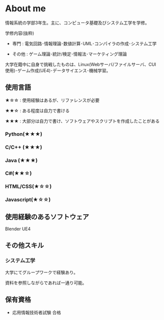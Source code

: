 # About me

情報系統の学部3年生。主に、コンピュータ基礎及びシステム工学を学修。

学修内容(抜粋)

- 専門 : 電気回路･情報理論･数値計算･UML･コンパイラの作成･システム工学

- その他 : ゲーム理論･統計/検定･情報法･マーケティング理論

大学在籍中に自身で挑戦したものは、Linux(Webサーバ/ファイルサーバ、CUI使用)･ゲーム作成(UE4)･データサイエンス･機械学習。

## 使用言語

★☆☆ : 使用経験はあるが、リファレンスが必要

★★☆ : ある程度は自力で書ける

★★★ : 大部分は自力で書け、ソフトウェアやスクリプトを作成したことがある

### Python(★★★)

### C/C++ (★★★)

### Java (★★★)

### C#(★★☆)

### HTML/CSS(★☆☆)

### Javascript(★☆☆)

## 使用経験のあるソフトウェア
Blender  UE4

## その他スキル

### システム工学

大学にてグループワークで経験あり。

資料を参照しながらであれば一通り可能。

## 保有資格

- 応用情報技術者試験 合格
